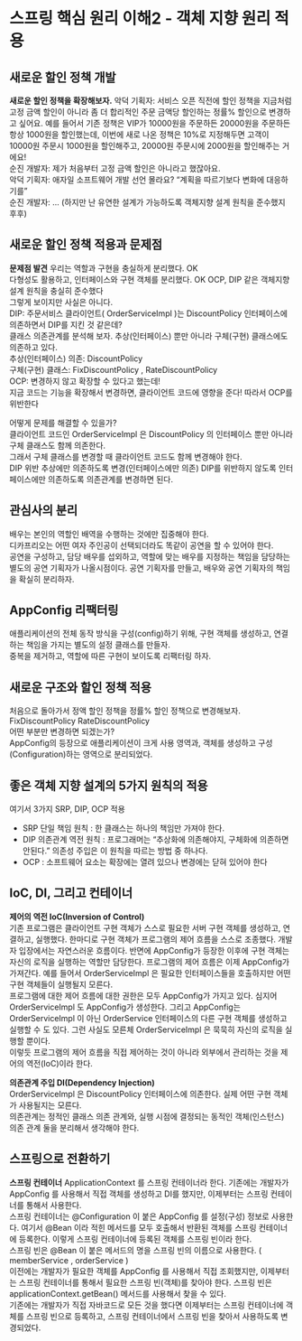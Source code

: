 # 스프링 핵심 원리 이해2 - 객체 지향 원리 적용
## 새로운 할인 정책 개발
**새로운 할인 정책을 확장해보자.**
악덕 기획자: 서비스 오픈 직전에 할인 정책을 지금처럼 고정 금액 할인이 아니라 좀 더 합리적인 주문 금액당 할인하는 정률% 할인으로 변경하고 싶어요. 예를 들어서 기존 정책은 VIP가 10000원을 주문하든 20000원을 주문하든 항상 1000원을 할인했는데, 이번에 새로 나온 정책은 10%로 지정해두면 고객이 10000원 주문시 1000원을 할인해주고, 20000원 주문시에 2000원을 할인해주는 거에요!  
순진 개발자: 제가 처음부터 고정 금액 할인은 아니라고 했잖아요.  
악덕 기획자: 애자일 소프트웨어 개발 선언 몰라요? “계획을 따르기보다 변화에 대응하기를”  
순진 개발자: ... (하지만 난 유연한 설계가 가능하도록 객체지향 설계 원칙을 준수했지 후후)  

## 새로운 할인 정책 적용과 문제점
**문제점 발견**
우리는 역할과 구현을 충실하게 분리했다. OK  
다형성도 활용하고, 인터페이스와 구현 객체를 분리했다. OK   OCP, DIP 같은 객체지향 설계 원칙을 충실히 준수했다  
그렇게 보이지만 사실은 아니다.  
DIP: 주문서비스 클라이언트( OrderServiceImpl )는 DiscountPolicy 인터페이스에 의존하면서 DIP를 지킨 것 같은데?  
클래스 의존관계를 분석해 보자. 추상(인터페이스) 뿐만 아니라 구체(구현) 클래스에도 의존하고 있다.  
추상(인터페이스) 의존: DiscountPolicy  
구체(구현) 클래스: FixDiscountPolicy , RateDiscountPolicy  
OCP: 변경하지 않고 확장할 수 있다고 했는데!  
지금 코드는 기능을 확장해서 변경하면, 클라이언트 코드에 영향을 준다! 따라서 OCP를 위반한다  

어떻게 문제를 해결할 수 있을가?  
클라이언트 코드인 OrderServiceImpl 은 DiscountPolicy 의 인터페이스 뿐만 아니라 구체 클래스도 함께 의존한다.  
그래서 구체 클래스를 변경할 때 클라이언트 코드도 함께 변경해야 한다.  
DIP 위반 추상에만 의존하도록 변경(인터페이스에만 의존)
DIP를 위반하지 않도록 인터페이스에만 의존하도록 의존관계를 변경하면 된다.  

## 관심사의 분리
배우는 본인의 역할인 배역을 수행하는 것에만 집중해야 한다.  
디카프리오는 어떤 여자 주인공이 선택되더라도 똑같이 공연을 할 수 있어야 한다.  
공연을 구성하고, 담당 배우를 섭외하고, 역할에 맞는 배우를 지정하는 책임을 담당하는 별도의 공연 기획자가 나올시점이다.
공연 기획자를 만들고, 배우와 공연 기획자의 책임을 확실히 분리하자.  

## AppConfig 리팩터링
애플리케이션의 전체 동작 방식을 구성(config)하기 위해, 구현 객체를 생성하고, 연결하는 책임을 가지는 별도의 설정 클래스를 만들자.  
중복을 제거하고, 역할에 따른 구현이 보이도록 리팩터링 하자.


## 새로운 구조와 할인 정책 적용  

처음으로 돌아가서 정액 할인 정책을 정률% 할인 정책으로 변경해보자.   
FixDiscountPolicy RateDiscountPolicy  
어떤 부분만 변경하면 되겠는가?  
AppConfig의 등장으로 애플리케이션이 크게 사용 영역과, 객체를 생성하고 구성(Configuration)하는 영역으로 분리되었다.  

## 좋은 객체 지향 설계의 5가지 원칙의 적용
여기서 3가지 SRP, DIP, OCP 적용  
- SRP 단일 책임 원칙
: 한 클래스는 하나의 책임만 가져야 한다.
- DIP 의존관계 역전 원칙
: 프로그래머는 “추상화에 의존해야지, 구체화에 의존하면 안된다.” 의존성 주입은 이 원칙을 따르는 방법 중 하나다.
- OCP
: 소프트웨어 요소는 확장에는 열려 있으나 변경에는 닫혀 있어야 한다

## IoC, DI, 그리고 컨테이너  

**제어의 역전 IoC(Inversion of Control)**  
기존 프로그램은 클라이언트 구현 객체가 스스로 필요한 서버 구현 객체를 생성하고, 연결하고, 실행했다. 한마디로 구현 객체가 프로그램의 제어 흐름을 스스로 조종했다. 개발자 입장에서는 자연스러운 흐름이다. 반면에 AppConfig가 등장한 이후에 구현 객체는 자신의 로직을 실행하는 역할만 담당한다. 프로그램의 제어 흐름은 이제 AppConfig가 가져간다. 예를 들어서 OrderServiceImpl 은 필요한 인터페이스들을 호출하지만 어떤 구현 객체들이 실행될지 모른다.  
프로그램에 대한 제어 흐름에 대한 권한은 모두 AppConfig가 가지고 있다. 심지어 OrderServiceImpl 도 AppConfig가 생성한다. 그리고 AppConfig는 OrderServiceImpl 이 아닌 OrderService 인터페이스의 다른 구현 객체를 생성하고 실행할 수 도 있다. 그런 사실도 모른체 OrderServiceImpl 은 묵묵히 자신의 로직을 실행할 뿐이다.  
이렇듯 프로그램의 제어 흐름을 직접 제어하는 것이 아니라 외부에서 관리하는 것을 제어의 역전(IoC)이라 한다.  

**의존관계 주입 DI(Dependency Injection)**  
OrderServiceImpl 은 DiscountPolicy 인터페이스에 의존한다. 실제 어떤 구현 객체가 사용될지는
모른다.  
의존관계는 정적인 클래스 의존 관계와, 실행 시점에 결정되는 동적인 객체(인스턴스) 의존 관계 둘을 분리해서 생각해야 한다.

## 스프링으로 전환하기
**스프링 컨테이너**
ApplicationContext 를 스프링 컨테이너라 한다.
 기존에는 개발자가 AppConfig 를 사용해서 직접 객체를 생성하고 DI를 했지만, 이제부터는 스프링 컨테이너를 통해서 사용한다.  
스프링 컨테이너는 @Configuration 이 붙은 AppConfig 를 설정(구성) 정보로 사용한다. 여기서 @Bean 이라 적힌 메서드를 모두 호출해서 반환된 객체를 스프링 컨테이너에 등록한다. 이렇게 스프링 컨테이너에 등록된 객체를 스프링 빈이라 한다.  
스프링 빈은 @Bean 이 붙은 메서드의 명을 스프링 빈의 이름으로 사용한다. ( memberService , orderService )  
이전에는 개발자가 필요한 객체를 AppConfig 를 사용해서 직접 조회했지만, 이제부터는 스프링 컨테이너를 통해서 필요한 스프링 빈(객체)를 찾아야 한다. 스프링 빈은 applicationContext.getBean() 메서드를 사용해서 찾을 수 있다.  
기존에는 개발자가 직접 자바코드로 모든 것을 했다면 이제부터는 스프링 컨테이너에 객체를 스프링 빈으로 등록하고, 스프링 컨테이너에서 스프링 빈을 찾아서 사용하도록 변경되었다.
